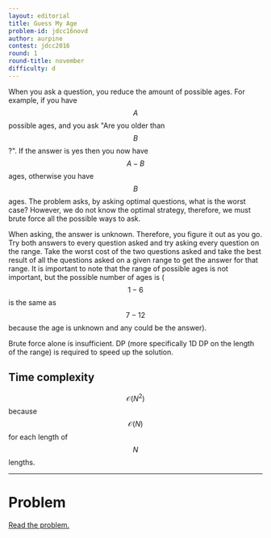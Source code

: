 ```yaml
---
layout: editorial
title: Guess My Age
problem-id: jdcc16novd
author: aurpine
contest: jdcc2016
round: 1
round-title: november
difficulty: d
---
```


When you ask a question, you reduce the amount of possible ages. For example, if you have $$A$$ possible ages, and you ask "Are you older than $$B$$?". If the answer is yes then you now have $$A − B$$ ages, otherwise you have $$B$$ ages. The problem asks, by asking optimal questions, what is the worst case? However, we do not know the optimal strategy, therefore, we must brute force all the possible ways to ask.

When asking, the answer is unknown. Therefore, you figure it out as you go. Try both answers to every question asked and try asking every question on the range. Take the worst cost of the two questions asked and take the best result of all the questions asked on a given range to get the answer for that range. It is important to note that the range of possible ages is not important, but the possible number of ages is ($$1 − 6$$ is the same as $$7 − 12$$ because the age is unknown and any could be the answer).

Brute force alone is insufficient. DP (more specifically 1D DP on the length of the range) is required to speed up the solution.

## Time complexity
$$\mathcal{O}(N^2)$$ because $$\mathcal{O}(N)$$ for each length of $$N$$ lengths.

---

# Problem
[Read the problem.](/cpt-problems/jdcc/2016/november/d)